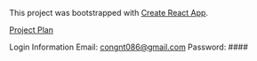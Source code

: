 This project was bootstrapped with [Create React App](https://github.com/facebook/create-react-app).

[Project Plan](https://docs.google.com/spreadsheets/d/1rXYs8gfmatqlqw28Wa1wTVTBs8JsKYXQUACtWAda5F0/edit#gid=1639574167)

Login Information
Email: congnt086@gmail.com
Password: ####

